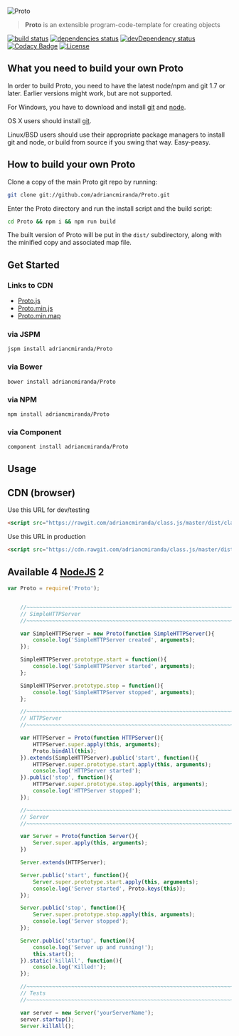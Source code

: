 
![Proto](http://i.imgur.com/CEEbHaw.gif)

> __Proto__ is an extensible program-code-template for creating objects

[![build status][travis_build_status_image]][travis_build_status_url]
[![dependencies status][david_dependencies_status_image]][david_dependencies_status_url]
[![devDependency status][david_devdependencies_status_image]][david_devdependencies_status_url]
[![Codacy Badge][codacy_status_image]][codacy_status_url]
[![License][shields_license_image]][shields_license_url]

<!-- travis -->
[travis_build_status_image]: https://travis-ci.org/adriancmiranda/Proto.svg?branch=master
[travis_build_status_url]: https://travis-ci.org/adriancmiranda/Proto "build status"

<!-- david dependencies -->
[david_dependencies_status_image]: https://david-dm.org/adriancmiranda/Proto.svg?theme=shields.io
[david_dependencies_status_url]: https://david-dm.org/adriancmiranda/Proto "dependencies status"

<!-- david devDependencies -->
[david_devdependencies_status_image]: https://david-dm.org/adriancmiranda/Proto/dev-status.svg?theme=shields.io
[david_devdependencies_status_url]: https://david-dm.org/adriancmiranda/Proto#info=devDependencies "devDependencies status"

<!-- shields.io -->
[shields_license_image]: https://img.shields.io/badge/license-MIT-blue.svg
[shields_license_url]: https://github.com/adriancmiranda/Proto/blob/master/LICENSE.md

<!-- codacy -->
[codacy_status_image]: https://api.codacy.com/project/badge/e40950d046e7483c994400cfe2c5e7a5
[codacy_status_url]: https://www.codacy.com/app/adriancmiranda/Proto

What you need to build your own Proto
-----------------------------------------

In order to build Proto, you need to have the latest node/npm and git 1.7 or later. Earlier versions might work, but are not supported.

For Windows, you have to download and install [git](http://git-scm.com/downloads) and [node](http://nodejs.org/download/).

OS X users should install [git](http://git-scm.com/download).

Linux/BSD users should use their appropriate package managers to install git and node, or build from source
if you swing that way. Easy-peasy.


How to build your own Proto
-------------------------------
Clone a copy of the main Proto git repo by running:

```bash
git clone git://github.com/adriancmiranda/Proto.git
```

Enter the Proto directory and run the install script and the build script:

```bash
cd Proto && npm i && npm run build
```

The built version of Proto will be put in the `dist/` subdirectory, along with the minified copy and associated map file.


Get Started
-----------
### Links to CDN
* [Proto.js](https://rawgit.com/adriancmiranda/Proto/master/dist/Proto.js)
* [Proto.min.js](https://cdn.rawgit.com/adriancmiranda/Proto/master/dist/Proto.min.js)
* [Proto.min.map](https://cdn.rawgit.com/adriancmiranda/Proto/master/dist/Proto.min.map)


### via JSPM
`jspm install adriancmiranda/Proto`

### via Bower
`bower install adriancmiranda/Proto`

### via NPM
`npm install adriancmiranda/Proto`

### via Component
`component install adriancmiranda/Proto`

Usage
-----

## CDN (browser)
Use this URL for dev/testing

```html
<script src="https://rawgit.com/adriancmiranda/class.js/master/dist/class.js"></script>
```

Use this URL in production

```html
<script src="https://cdn.rawgit.com/adriancmiranda/class.js/master/dist/class.min.js"></script>
```

## Available 4 [NodeJS](https://nodejs.org/en/) 2

```javascript
var Proto = require('Proto');
```

```javascript

	//~~~~~~~~~~~~~~~~~~~~~~~~~~~~~~~~~~~~~~~~~~~~~~~~~~~~~~~~~~~~~~~~~~~~~~~
	// SimpleHTTPServer
	//~~~~~~~~~~~~~~~~~~~~~~~~~~~~~~~~~~~~~~~~~~~~~~~~~~~~~~~~~~~~~~~~~~~~~~~

	var SimpleHTTPServer = new Proto(function SimpleHTTPServer(){
		console.log('SimpleHTTPServer created', arguments);
	});

	SimpleHTTPServer.prototype.start = function(){
		console.log('SimpleHTTPServer started', arguments);
	};

	SimpleHTTPServer.prototype.stop = function(){
		console.log('SimpleHTTPServer stopped', arguments);
	};

	//~~~~~~~~~~~~~~~~~~~~~~~~~~~~~~~~~~~~~~~~~~~~~~~~~~~~~~~~~~~~~~~~~~~~~~~
	// HTTPServer
	//~~~~~~~~~~~~~~~~~~~~~~~~~~~~~~~~~~~~~~~~~~~~~~~~~~~~~~~~~~~~~~~~~~~~~~~

	var HTTPServer = Proto(function HTTPServer(){
		HTTPServer.super.apply(this, arguments);
		Proto.bindAll(this);
	}).extends(SimpleHTTPServer).public('start', function(){
		HTTPServer.super.prototype.start.apply(this, arguments);
		console.log('HTTPServer started');
	}).public('stop', function(){
		HTTPServer.super.prototype.stop.apply(this, arguments);
		console.log('HTTPServer stopped');
	});

	//~~~~~~~~~~~~~~~~~~~~~~~~~~~~~~~~~~~~~~~~~~~~~~~~~~~~~~~~~~~~~~~~~~~~~~~
	// Server
	//~~~~~~~~~~~~~~~~~~~~~~~~~~~~~~~~~~~~~~~~~~~~~~~~~~~~~~~~~~~~~~~~~~~~~~~

	var Server = Proto(function Server(){
		Server.super.apply(this, arguments);
	})

	Server.extends(HTTPServer);

	Server.public('start', function(){
		Server.super.prototype.start.apply(this, arguments);
		console.log('Server started', Proto.keys(this));
	});

	Server.public('stop', function(){
		Server.super.prototype.stop.apply(this, arguments);
		console.log('Server stopped');
	});

	Server.public('startup', function(){
		console.log('Server up and running!');
		this.start();
	}).static('killAll', function(){
		console.log('Killed!');
	});

	//~~~~~~~~~~~~~~~~~~~~~~~~~~~~~~~~~~~~~~~~~~~~~~~~~~~~~~~~~~~~~~~~~~~~~~~
	// Tests
	//~~~~~~~~~~~~~~~~~~~~~~~~~~~~~~~~~~~~~~~~~~~~~~~~~~~~~~~~~~~~~~~~~~~~~~~

	var server = new Server('yourServerName');
	server.startup();
	Server.killAll();

```
